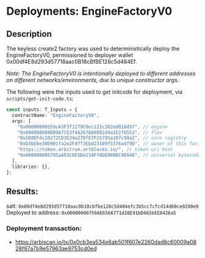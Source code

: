 # Deployments: EngineFactoryV0

## Description

The keyless create2 factory was used to deterministically deploy the EngineFactoryV0, permissioned to deployer wallet 0x00df4E8d293d57718aac0B18cBfBE128c5d484Ef.

_Note: The EngineFactoryV0 is intentionally deployed to different addresses on different networks/environments, due to unique constructor args._

The following were the inputs used to get initcode for deployment, via `scripts/get-init-code.ts`:

```typescript
const inputs: T_Inputs = {
  contractName: "EngineFactoryV0",
  args: [
    "0x00000000559cA3F3f1279C0ec121c302ed010457", // engine
    "0x000000008DD9A7CD3f4A267A88082d4a1E2f6553", // flex
    "0x5D8EFdc20272CD3E24a27DfE7F25795a107c99a2", // core registry
    "0xD3bE6e30D901fa2e2Fd7f3Ebd23189f5376a4f9D", // owner of this factory
    "https://token.arbitrum.artblocks.io/", // token uri host
    "0x000000005795aA93c8E5De234Ff0DE0000C98946", // universal bytecode storage reader
  ],
  libraries: {},
};
```

## Results:

salt: `0x00df4e8d293d57718aac0b18cbfbe128c5d484efc3b5cc7cfcd14d68ce0200e0`
Deployed to address: `0x000000007566E6566771d28E91bD465bEE8426a5`

### Deployment transaction:

- https://arbiscan.io/tx/0x0cb3ea534e6ab501f607e2260dad8c60009a0828f87a7b9e57963ae9753cd0ed
